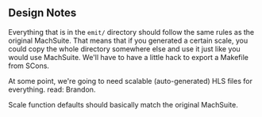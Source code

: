 ## Design Notes

Everything that is in the `emit/` directory should follow the same rules as the original MachSuite. That means that if you generated a certain scale, you could copy the whole directory somewhere else and use it just like you would use MachSuite. We'll have to have a little hack to export a Makefile from SCons.


At some point, we're going to need scalable (auto-generated) HLS files for everything. read: Brandon.

Scale function defaults should basically match the original MachSuite.

